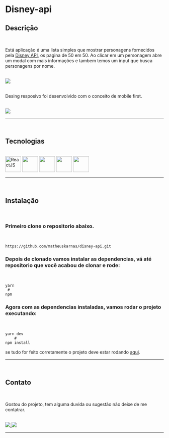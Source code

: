 # Disney-api
## Descrição
<br/>

Está aplicação é uma lista simples que mostrar personagens fornecidos pela [Disney API](https://disneyapi.dev/),
os pagina de 50 em 50. Ao clicar em um personagem abre um modal com mais informações e tambem temos um input que busca personagens por nome.

<br/> 

<img src="./github/APPfuncionando.gif" />
<br/>
<br/>

Desing resposivo foi desenvolvido com o conceito de mobile first.

<br/>
<img src="./github/ResponsividadeHome.gif" />


---

<br/>

## Tecnologias
<br/>

<div class="technologies" style={{display:flex}}>
    <img height='50px' alt="ReactJS" src="https://cdn.jsdelivr.net/gh/devicons/devicon/icons/react/react-original-wordmark.svg" />
    <img height='50px' src="https://cdn.jsdelivr.net/gh/devicons/devicon/icons/typescript/typescript-original.svg" />    
    <img height='50px' src="https://cdn.jsdelivr.net/gh/devicons/devicon/icons/less/less-plain-wordmark.svg" />  
    <img height='50px' src="https://cdn.jsdelivr.net/gh/devicons/devicon/icons/materialui/materialui-original.svg" />  
    <img height='50px' src="https://cdn.jsdelivr.net/gh/devicons/devicon/icons/git/git-original-wordmark.svg" />

  </div>

 

  ---

  <br/>

## Instalação

<br/>

### Primeiro clone o repositorio abaixo.

<br/>

    https://github.com/matheuskarnas/disney-api.git
    


### Depois de clonado vamos instalar as dependencias, vá até repositorio que você acabou de clonar e rode: 
<br />

    yarn
     #
    npm

### Agora com as dependencias instaladas, vamos rodar o projeto executando:

<br/>

    yarn dev
        #
    npm install
se tudo for feito corretamente o projeto deve estar rodando [aqui](http://localhost:3000/).

---

<br/>

## Contato

<br/>

Gostou do projeto, tem alguma duvida ou sugestão não deixe de me contatrar.

<br/>

<a  href="https://www.linkedin.com/in/matheuskarnas/">
    <img src="https://img.shields.io/badge/LinkedIn-0077B5?style=for-the-badge&logo=linkedin&logoColor=white" /> 
<a/>
<a  href="mailto:matheuskarnas1@gmail.com">
    <img src="https://img.shields.io/badge/Gmail-D14836?style=for-the-badge&logo=gmail&logoColor=white" /> 
<a/>

---
